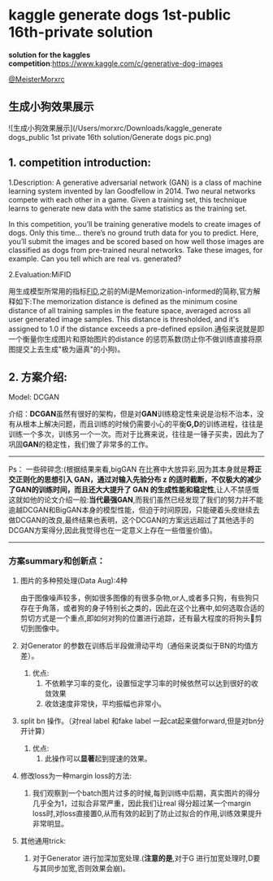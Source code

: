 

# kaggle generate dogs 1st-public 16th-private solution

**solution for the kaggles competition**:https://www.kaggle.com/c/generative-dog-images

[@MeisterMorxrc](https://www.kaggle.com/meistermorxrc)

## 生成小狗效果展示

![生成小狗效果展示](/Users/morxrc/Downloads/kaggle_generate dogs_public 1st private 16th solution/Generate dogs pic.png)



## 1. competition introduction:

1.Description:  A generative adversarial network (GAN) is a class of machine learning system invented by Ian Goodfellow in 2014. Two neural networks compete with each other in a game. Given a training set, this technique learns to generate new data with the same statistics as the training set.

In this competition, you’ll be training generative models to create images of dogs. Only this time… there’s no ground truth data for you to predict. Here, you’ll submit the images and be scored based on how well those images are classified as dogs from pre-trained neural networks. Take these images, for example. Can you tell which are real vs. generated?



2.Evaluation:MiFID

用生成模型所常用的指标[FID](https://baijiahao.baidu.com/s?id=1647349368499780367&wfr=spider&for=pc),之前的Mi是Memorization-informed的简称,官方解释如下:The memorization distance is defined as the minimum cosine distance of all training samples in the feature space, averaged across all user generated image samples. This distance is thresholded, and it's assigned to 1.0 if the distance exceeds a pre-defined epsilon.通俗来说就是即一个衡量你生成图片和原始图片的distance 的惩罚系数(防止你不做训练直接将原图提交上去生成"极为逼真"的小狗)。



## 2. 方案介绍:

Model: DCGAN

介绍：**DCGAN**虽然有很好的架构，但是对**GAN**训练稳定性来说是治标不治本，没有从根本上解决问题，而且训练的时候仍需要小心的平衡**G,D**的训练进程，往往是训练一个多次，训练另一个一次。而对于比赛来说，往往是一锤子买卖，因此为了巩固**GAN**的稳定性，我们做了非常多的工作。

*****

Ps： 一些碎碎念:(根据结果来看,bigGAN 在比赛中大放异彩,因为其本身就是**将正交正则化的思想引入 GAN，通过对输入先验分布 z 的适时截断，不仅极大的减少了GAN的训练时间，而且还大大提升了 GAN 的生成性能和稳定性**,让人不禁感慨这就如他的论文介绍一般:**当代最强GAN**,而我们虽然已经发现了我们的努力并不能逾越DCGAN和BigGAN本身的模型性能，但迫于时间原因，只能硬着头皮继续去做DCGAN的改良,最终结果也表明，这个DCGAN的方案远远超过了其他选手的DCGAN方案得分,因此我觉得也在一定意义上存在一些借鉴价值)。

****

### 方案summary和创新点：

1. 图片的多种预处理(Data Aug):4种

   由于图像噪声较多，例如很多图像的有很多杂物,or人,或者多只狗，有些狗只存在于角落，或者狗的身子特别长之类的，因此在这个比赛中,如何选取合适的剪切方式是一个重点,即如何对狗的位置进行追踪，还有最大程度的将狗头🐶剪切到图像中。

2. 对Generator 的参数在训练后半段做滑动平均（通俗来说类似于BN的均值方差）。

   1. 优点:
      1. 不依赖学习率的变化，设置恒定学习率的时候依然可以达到很好的收敛效果
      2. 收敛速度非常快，平均振幅也非常小。

3. split bn 操作。（对real label 和fake label 一起cat起来做forward,但是对bn分开计算）

   1. 优点:
      1. 此操作可以**显著**起到提速的效果。

4. 修改loss为一种margin loss的方法:

   1. 我们观察到一个batch图片过多的时候,每到训练中后期，真实图片的得分几乎全为1，过拟合非常严重，因此我们让real 得分超过某一个margin loss时,对loss直接置0,从而有效的起到了防止过拟合的作用,训练效果提升非常明显。

5. 其他通用trick:

   1. 对于Generator 进行加深加宽处理.(**注意的是**,对于G 进行加宽处理时,D要与其同步加宽,否则效果会崩)。





